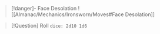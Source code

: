 > [!danger]- Face Desolation 
> ![[Almanac/Mechanics/Ironsworn/Moves#Face Desolation]]

> [!Question] Roll
> `dice: 2d10 1d6`